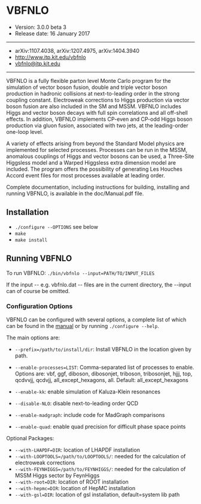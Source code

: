 # VBFNLO

* Version: 3.0.0 beta 3
* Release date:  16 January 2017

---

* arXiv:1107.4038, arXiv:1207.4975, arXiv:1404.3940
* http://www.itp.kit.edu/vbfnlo
* vbfnlo@itp.kit.edu

---

  VBFNLO is a fully flexible parton level Monte Carlo program for the
simulation of vector boson fusion, double and triple vector boson production in
hadronic collisions at next-to-leading order in the strong coupling constant. 
Electroweak corrections to Higgs production via vector boson fusion are also 
included in the SM and MSSM.  VBFNLO includes Higgs and vector boson decays
with full spin correlations and all off-shell effects.  In addition, VBFNLO 
implements CP-even and CP-odd Higgs boson production via gluon fusion, associated 
with two jets, at the leading-order one-loop level.

  A variety of effects arising from beyond the Standard Model physics are 
implemented for selected processes. Processes can be run in the MSSM, anomalous
couplings of Higgs and vector bosons can be used, a Three-Site Higgsless model 
and a Warped Higgsless extra dimension model are included.  The program offers the 
possibility of generating Les Houches Accord event files for most processes 
available at leading order.

  Complete documentation, including instructions for building, installing
and running VBFNLO, is available in the doc/Manual.pdf file.


## Installation

* `./configure --OPTIONS` see below
* `make`
* `make install`

## Running VBFNLO

To run VBFNLO:
`./bin/vbfnlo --input=PATH/TO/INPUT_FILES`

If the input -- e.g. vbfnlo.dat -- files are in the current directory, the
--input can of course be omitted.


### Configuration Options

VBFNLO can be configured with several options, a complete list of which can be
found in the [manual](https://www.itp.kit.edu/vbfnlo/wiki/doku.php?id=documentation:manual)
or by running `./configure --help`. 

The main options are:

* `--prefix=/path/to/install/dir`: Install VBFNLO in the location given by path.

* `--enable-processes=LIST`: Comma-separated list of processes to enable. Options
                          are: vbf, ggf, diboson, dibosonjet, triboson,
                          tribosonjet, hjjj, top, qcdvvjj, qcdvjj,
                          all_except_hexagons, all. 
                          Default: all_except_hexagons

* `--enable-kk`: enable simulation of Kaluza-Klein resonances
* `--disable-NLO`: disable next-to-leading order QCD
* `--enable-madgraph`: include code for MadGraph comparisons
* `--enable-quad`: enable quad precision for difficult phase space points

Optional Packages:
* `--with-LHAPDF=DIR`: location of LHAPDF installation
* `--with-LOOPTOOLS=/path/to/LOOPTOOLS/`: needed for the calculation of electroweak corrections
* `--with-FEYNHIGGS=/path/to/FEYNHIGGS/`: needed for the calculation of MSSM Higgs sector by FeynHiggs
* `--with-root=DIR`: location of ROOT installation
* `--with-hepmc=DIR`: location of HepMC installation
* `--with-gsl=DIR`: location of gsl installation, default=system lib path

